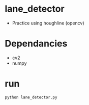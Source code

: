 # lane_detector
 * Practice using houghline (opencv)
#  Dependancies
 * cv2
 * numpy
#  run
 ```bash
 python lane_detector.py
 ```
